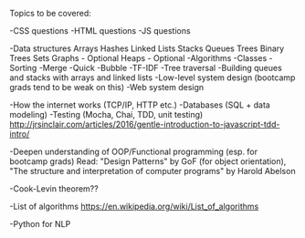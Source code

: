 Topics to be covered:

-CSS questions
-HTML questions
-JS questions

-Data structures
  Arrays
  Hashes
  Linked Lists
  Stacks
  Queues
  Trees
  Binary Trees
  Sets
  Graphs - Optional
  Heaps - Optional
-Algorithms
  -Classes
  -Sorting
    -Merge
    -Quick
    -Bubble
  -TF-IDF
  -Tree traversal
  -Building queues and stacks with arrays and linked lists
-Low-level system design (bootcamp grads tend to be weak on this)
-Web system design

-How the internet works (TCP/IP, HTTP etc.)
-Databases (SQL + data modeling)
-Testing (Mocha, Chai, TDD, unit testing) http://jrsinclair.com/articles/2016/gentle-introduction-to-javascript-tdd-intro/

-Deepen understanding of OOP/Functional programming (esp. for bootcamp grads)
  Read: "Design Patterns" by GoF (for object orientation), "The structure and interpretation of computer programs" by Harold Abelson

-Cook-Levin theorem??

-List of algorithms
https://en.wikipedia.org/wiki/List_of_algorithms

-Python for NLP
